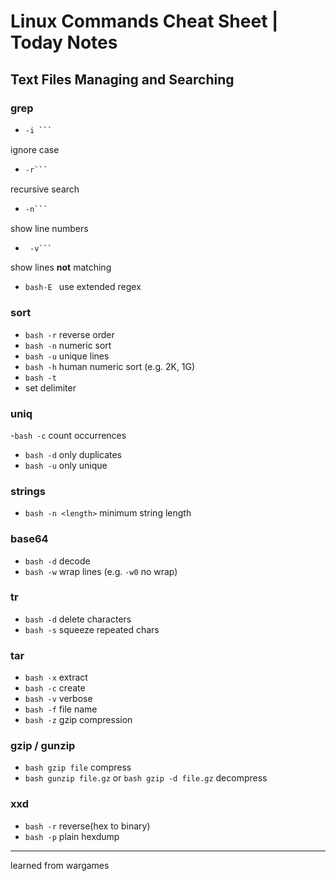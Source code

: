 # Linux Commands Cheat Sheet | Today  Notes

## Text Files Managing and Searching

### grep  
- ```bash
  -i ```
 ignore case  
- ```bash
  -r```
recursive search  
- ```bash
  -n```
show line numbers  
- ```bash
   -v```
show lines **not** matching  
- ```bash-E ```
   use extended regex  

### sort  
- ```bash -r```
   reverse order  
- ```bash -n```
   numeric sort  
- ```bash -u```
   unique lines  
- ```bash -h```
   human numeric sort (e.g. 2K, 1G)  
- ```bash -t```
- set delimiter  

### uniq  
-```bash -c``` 
  count occurrences  
- ```bash -d```
  only duplicates  
- ```bash -u```
   only unique  

### strings  
- ```bash -n <length>```
   minimum string length  

### base64  
- ```bash -d```
   decode  
- ```bash -w```
  wrap lines (e.g. ```-w0``` no wrap)  

### tr  
- ```bash -d``` 
   delete characters  
- ```bash -s```
   squeeze repeated chars  

### tar  
- ```bash -x```
   extract  
- ```bash -c```
   create  
- ```bash -v```
   verbose  
- ```bash -f```
   file name  
- ```bash -z```
   gzip compression  

### gzip / gunzip  
- ```bash gzip file```
   compress  
- ```bash gunzip file.gz``` or ```bash gzip -d file.gz```
   decompress  

### xxd  
- ```bash -r```
  reverse(hex to binary)  
- ```bash -p```
  plain hexdump  

---

learned from wargames

